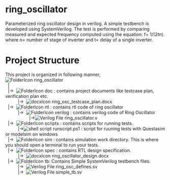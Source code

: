 # ring_oscillator
Parameterized ring oscillator design in verilog. A simple testbench is developed using SystemVerilog. The test is performed by comparing measured and expected frequency computed using the equation: f= 1/(2*t*n). where n= number of stage of inverter and t= delay of a single inverter.

# Project Structure
This project is organized in following manner,
<br/>
<ui>![FolderIcon](http://icons.iconarchive.com/icons/paomedia/small-n-flat/16/folder-icon.png) ring_oscillator <br/>
&nbsp;&nbsp;|   
&nbsp;&nbsp;|->&nbsp;&nbsp;![FolderIcon](http://icons.iconarchive.com/icons/paomedia/small-n-flat/16/folder-icon.png) doc : contains project documents like testcase plan, verification plan etc. <br/>
&nbsp;&nbsp;&nbsp;&nbsp;&nbsp;&nbsp;&nbsp;&nbsp;&nbsp;&nbsp;|->&nbsp;&nbsp;<ui>![docxIcon](http://icons.iconarchive.com/icons/treetog/file-type/16/docx-win-icon.png) ring_osc_testcase_plan.docx <br/>
&nbsp;&nbsp;|->&nbsp;&nbsp;![FolderIcon](http://icons.iconarchive.com/icons/paomedia/small-n-flat/16/folder-icon.png) rtl : contains rtl code of ring oscillator  
&nbsp;&nbsp;&nbsp;&nbsp;&nbsp;&nbsp;&nbsp;&nbsp;&nbsp;&nbsp;|->&nbsp;&nbsp;![FolderIcon](http://icons.iconarchive.com/icons/paomedia/small-n-flat/16/folder-icon.png) verilog : contains verilog code of Ring Oscillator <br/>
&nbsp;&nbsp;&nbsp;&nbsp;&nbsp;&nbsp;&nbsp;&nbsp;&nbsp;&nbsp;&nbsp;&nbsp;&nbsp;&nbsp;&nbsp;&nbsp;&nbsp;&nbsp;&nbsp;|->![Verilog File](http://icons.iconarchive.com/icons/untergunter/leaf-mimes/16/text-x-generic-icon.png) ring_oscillator.v <br/>
&nbsp;&nbsp;|->&nbsp;&nbsp;![FolderIcon](http://icons.iconarchive.com/icons/paomedia/small-n-flat/16/folder-icon.png) scripts : contains scripts for running tests.<br/>
&nbsp;&nbsp;&nbsp;&nbsp;&nbsp;&nbsp;&nbsp;&nbsp;&nbsp;&nbsp;|->![shell script](http://icons.iconarchive.com/icons/guillendesign/variations-2/16/Script-Console-icon.png) runscript.ps1 : script for ruuning tests with Questasim or modelsim on windows <br/>
&nbsp;&nbsp;|->&nbsp;&nbsp;![FolderIcon](http://icons.iconarchive.com/icons/paomedia/small-n-flat/16/folder-icon.png) sim : contains simulation work directory. This is where you should open a terminal to run your tests.<br/>
&nbsp;&nbsp;|->&nbsp;&nbsp;![FolderIcon](http://icons.iconarchive.com/icons/paomedia/small-n-flat/16/folder-icon.png) spec : contains RTL design specification.<br/>
&nbsp;&nbsp;&nbsp;&nbsp;&nbsp;&nbsp;&nbsp;&nbsp;&nbsp;&nbsp;|->&nbsp;&nbsp;<ui>![docxIcon](http://icons.iconarchive.com/icons/treetog/file-type/16/docx-win-icon.png) ring_oscillator_design.docx <br/>
&nbsp;&nbsp;|->&nbsp;&nbsp;![FolderIcon](http://icons.iconarchive.com/icons/paomedia/small-n-flat/16/folder-icon.png) tb: Contains Simple SystemVerilog testbench files.<br/>
&nbsp;&nbsp;&nbsp;&nbsp;&nbsp;&nbsp;&nbsp;&nbsp;&nbsp;&nbsp;|->&nbsp;&nbsp;![Verilog File](http://icons.iconarchive.com/icons/untergunter/leaf-mimes/16/text-x-generic-icon.png) ring_osc_defines.sv <br/>
&nbsp;&nbsp;&nbsp;&nbsp;&nbsp;&nbsp;&nbsp;&nbsp;&nbsp;&nbsp;|->&nbsp;&nbsp;![Verilog File](http://icons.iconarchive.com/icons/untergunter/leaf-mimes/16/text-x-generic-icon.png) simple_tb.sv <br/>  
